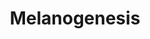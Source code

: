 ---
authors:
- Markifowler
- Andra
- Khanspers
- Egonw
- Fehrhart
description: Melanogenesis is the process by which melanocytes produce melanin, a
  pigment found in the skin, eyes, and hair. Melanogenesis leads to a long-lasting
  pigmentation, which is in contrast to the pigmentation that originates from oxidation
  of already-existing melanin. Cutaneous melanin pigment plays a critical role in
  camouflage, mimicry, social communication, and protection against harmful effects
  of solar radiation. Melanogenesis is under complex regulatory control by multiple
  agents. Description adapted from [https://en.wikipedia.org/wiki/Melanocyte Wikipedia]
  and [http://www.genome.jp/kegg-bin/show_pathway?map=hsa04916 KEGG].
last-edited: 2018-03-02
organisms:
- Homo sapiens
redirect_from:
- /index.php/Pathway:WP3976
- /instance/WP3976
schema-jsonld:
- '@context': https://schema.org/
  '@id': https://wikipathways.github.io/pathways/WP3976.html
  '@type': Dataset
  creator:
    '@type': Organization
    name: WikiPathways
  description: Melanogenesis is the process by which melanocytes produce melanin,
    a pigment found in the skin, eyes, and hair. Melanogenesis leads to a long-lasting
    pigmentation, which is in contrast to the pigmentation that originates from oxidation
    of already-existing melanin. Cutaneous melanin pigment plays a critical role in
    camouflage, mimicry, social communication, and protection against harmful effects
    of solar radiation. Melanogenesis is under complex regulatory control by multiple
    agents. Description adapted from [https://en.wikipedia.org/wiki/Melanocyte Wikipedia]
    and [http://www.genome.jp/kegg-bin/show_pathway?map=hsa04916 KEGG].
  keywords:
  - ''
  - Active
  - PAI-1
  - VEGF
  - SCF
  - TGF-B
  - Estrogen
  - tPA
  - Melanogenesis
  - Tranexamic Acid
  - ET-1
  - MITF
  - Plasmin
  - Plasminogen
  license: CC0
  name: Melanogenesis
seo: CreativeWork
title: Melanogenesis
wpid: WP3976
---